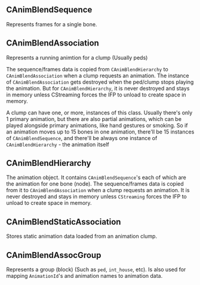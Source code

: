 ## CAnimBlendSequence
Represents frames for a single bone.

## CAnimBlendAssociation
Represents a running animtion for a clump (Usually peds)
 
The sequence/frames data is copied from `CAnimBlendHierarchy` to `CAnimBlendAssociation` when a clump requests an animation.
The instance of `CAnimBlendAssociation` gets destroyed when the ped/clump stops playing the animation.
But for `CAnimBlendHierarchy`, it is never destroyed and stays in memory unless CStreaming forces the IFP to unload to create space in memory.

A clump can have one, or more, instances of this class. Usually there's only 1 primary animation,
but there are also partial animations, which can be played alongside primary animations, like hand gestures or smoking.
So if an animation moves up to 15 bones in one animation, there'll be 15 instances of `CAnimBlendSequence`,
and there'll be always one instance of `CAnimBlendHierarchy` - the animation itself

## CAnimBlendHierarchy
The animation object. It contains `CAnimBlendSequence`'s each of which are the animation for one bone (node).
The sequence/frames data is copied from it to `CAnimBlendAssociation` when a clump requests an animation.
It is never destroyed and stays in memory unless `CStreaming` forces the IFP to unload to create space in memory.

## CAnimBlendStaticAssociation
Stores static animation data loaded from an animation clump.

## CAnimBlendAssocGroup
Represents a group (block) (Such as `ped`, `int_house`, etc).
Is also used for mapping `AnimationId`'s and animation names to animation data.
